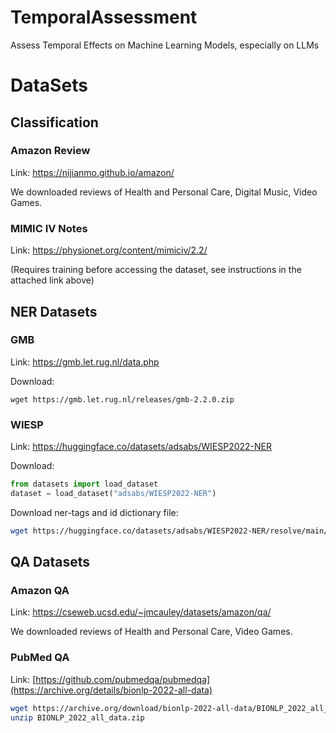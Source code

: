 # TemporalAssessment
Assess Temporal Effects on Machine Learning Models, especially on LLMs

# DataSets

## Classification 

### Amazon Review
Link: https://nijianmo.github.io/amazon/

We downloaded reviews of Health and Personal Care, Digital Music, Video Games.

### MIMIC IV Notes
Link: https://physionet.org/content/mimiciv/2.2/

(Requires training before accessing the dataset, see instructions in the attached link above)
## NER Datasets

### GMB
Link: https://gmb.let.rug.nl/data.php

Download:
```
wget https://gmb.let.rug.nl/releases/gmb-2.2.0.zip
```

### WIESP

Link: https://huggingface.co/datasets/adsabs/WIESP2022-NER

Download:
```python
from datasets import load_dataset
dataset = load_dataset("adsabs/WIESP2022-NER")
```

Download ner-tags and id dictionary file:

```bash
wget https://huggingface.co/datasets/adsabs/WIESP2022-NER/resolve/main/ner_tags.json
```

## QA Datasets
### Amazon QA
Link: https://cseweb.ucsd.edu/~jmcauley/datasets/amazon/qa/

We downloaded reviews of Health and Personal Care, Video Games. 

### PubMed QA
Link: [https://github.com/pubmedqa/pubmedqa](https://archive.org/details/bionlp-2022-all-data)

```bash
wget https://archive.org/download/bionlp-2022-all-data/BIONLP_2022_all_data.zip
unzip BIONLP_2022_all_data.zip
```

